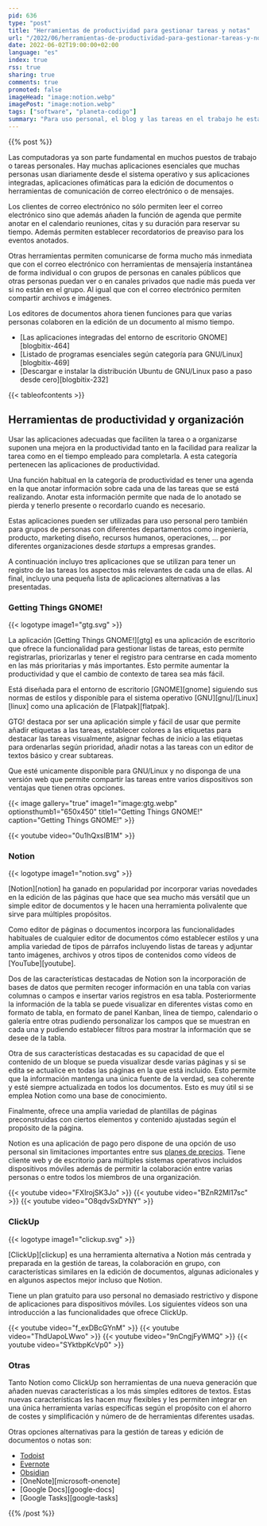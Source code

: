 ```yaml
---
pid: 636
type: "post"
title: "Herramientas de productividad para gestionar tareas y notas"
url: "/2022/06/herramientas-de-productividad-para-gestionar-tareas-y-notas/"
date: 2022-06-02T19:00:00+02:00
language: "es"
index: true
rss: true
sharing: true
comments: true
promoted: false
imageHead: "image:notion.webp"
imagePost: "image:notion.webp"
tags: ["software", "planeta-codigo"]
summary: "Para uso personal, el blog y las tareas en el trabajo he estado usando Google Docs y posteriormente Evernote. En mi flujo de trabajo estas herramientas no eran todo lo que necesitaba para la gestión de las tareas en los tres usos que les daba. De modo que he estado buscando alguna herramienta alternativa mejor adaptada a mis necesidades, dos de estas herramientas son Notion que es la que finalmente estoy usando de momento y ClickUp que es una muy buena alternativa a Notion en algunos aspectos mejor."
---
```


{{% post %}}

Las computadoras ya son parte fundamental en muchos puestos de trabajo o tareas personales. Hay muchas aplicaciones esenciales que muchas personas usan diariamente desde el sistema operativo y sus aplicaciones integradas, aplicaciones ofimáticas para la edición de documentos o herramientas de comunicación de correo electrónico o de mensajes.

Los clientes de correo electrónico no sólo permiten leer el correo electrónico sino que además añaden la función de agenda que permite anotar en el calendario reuniones, citas y su duración para reservar su tiempo. Además permiten establecer recordatorios de preaviso para los eventos anotados.

Otras herramientas permiten comunicarse de forma mucho más inmediata que con el correo electrónico con herramientas de mensajería instantánea de forma individual o con grupos de personas en canales públicos que otras personas puedan ver o en canales privados que nadie más pueda ver si no están en el grupo. Al igual que con el correo electrónico permiten compartir archivos e imágenes.

Los editores de documentos ahora tienen funciones para que varias personas colaboren en la edición de un documento al mismo tiempo.

* [Las aplicaciones integradas del entorno de escritorio GNOME][blogbitix-464]
* [Listado de programas esenciales según categoría para GNU/Linux][blogbitix-469]
* [Descargar e instalar la distribución Ubuntu de GNU/Linux paso a paso desde cero][blogbitix-232]

{{< tableofcontents >}}

## Herramientas de productividad y organización

Usar las aplicaciones adecuadas que faciliten la tarea o a organizarse suponen una mejora en la productividad tanto en la facilidad para realizar la tarea como en el tiempo empleado para completarla. A esta categoría pertenecen las aplicaciones de productividad.

Una función habitual en la categoría de productividad es tener una agenda en la que anotar información sobre cada una de las tareas que se está realizando. Anotar esta información permite que nada de lo anotado se pierda y tenerlo presente o recordarlo cuando es necesario.

Estas aplicaciones pueden ser utilizadas para uso personal pero también para grupos de personas con diferentes departamentos como ingeniería, producto, marketing diseño, recursos humanos, operaciones, … por diferentes organizaciones desde *startups* a empresas grandes.

A continuación incluyo tres aplicaciones que se utilizan para tener un registro de las tareas los aspectos más relevantes de cada una de ellas. Al final, incluyo una pequeña lista de aplicaciones alternativas a las presentadas.

### Getting Things GNOME!

{{< logotype image1="gtg.svg" >}}

La aplicación [Getting Things GNOME!][gtg] es una aplicación de escritorio que ofrece la funcionalidad para gestionar listas de tareas, esto permite registrarlas, priorizarlas y tener el registro para centrarse en cada momento en las más prioritarias y más importantes. Esto permite aumentar la productividad y que el cambio de contexto de tarea sea más fácil.

Está diseñada para el entorno de escritorio [GNOME][gnome] siguiendo sus normas de estilos y disponible para el sistema operativo [GNU][gnu]/[Linux][linux] como una aplicación de [Flatpak][flatpak].

GTG! destaca por ser una aplicación simple y fácil de usar que permite añadir etiquetas a las tareas, establecer colores a las etiquetas para destacar las tareas visualmente, asignar fechas de inicio a las etiquetas para ordenarlas según prioridad, añadir notas a las tareas con un editor de textos básico y crear subtareas.

Que esté unicamente disponible para GNU/Linux y no disponga de una versión web que permite compartir las tareas entre varios dispositivos son ventajas que tienen otras opciones.

{{< image
    gallery="true"
    image1="image:gtg.webp" optionsthumb1="650x450" title1="Getting Things GNOME!"
    caption="Getting Things GNOME!" >}}

{{< youtube
    video="0u1hQxsIB1M" >}}

### Notion

{{< logotype image1="notion.svg" >}}

[Notion][notion] ha ganado en popularidad por incorporar varias novedades en la edición de las páginas que hace que sea mucho más versátil que un simple editor de documentos y le hacen una herramienta polivalente que sirve para múltiples propósitos.

Como editor de páginas o documentos incorpora las funcionalidades habituales de cualquier editor de documentos cómo establecer estilos y una amplia variedad de tipos de párrafos incluyendo listas de tareas y adjuntar tanto imágenes, archivos y otros tipos de contenidos como vídeos de [YouTube][youtube].

Dos de las características destacadas de Notion son la incorporación de bases de datos que permiten recoger información en una tabla con varias columnas o campos e insertar varios registros en esa tabla. Posteriormente la información de la tabla se puede visualizar en diferentes vistas como en formato de tabla, en formato de panel Kanban, línea de tiempo, calendario o galería entre otras pudiendo personalizar los campos que se muestran en cada una y pudiendo establecer filtros para mostrar la información que se desee de la tabla.

Otra de sus características destacadas es su capacidad de que el contenido de un bloque se pueda visualizar desde varias páginas y si se edita se actualice en todas las páginas en la que está incluido. Esto permite que la información mantenga una única fuente de la verdad, sea coherente y esté siempre actualizada en todos los documentos. Esto es muy útil si se emplea Notion como una base de conocimiento.

Finalmente, ofrece una amplia variedad de plantillas de páginas preconstruidas con ciertos elementos y contenido ajustadas según el propósito de la página.

Notion es una aplicación de pago pero dispone de una opción de uso personal sin limitaciones importantes entre sus [planes de precios](https://www.notion.so/pricing). Tiene cliente web y de escritorio para múltiples sistemas operativos incluidos dispositivos móviles además de permitir la colaboración entre varias personas o entre todos los miembros de una organización.

{{< youtube
    video="FXIrojSK3Jo" >}}
{{< youtube
    video="BZnR2Ml17sc" >}}
{{< youtube
    video="O8qdvSxDYNY" >}}

### ClickUp

{{< logotype image1="clickup.svg" >}}

[ClickUp][clickup] es una herramienta alternativa a Notion más centrada y preparada en la gestión de tareas, la colaboración en grupo, con características similares en la edición de documentos, algunas adicionales y en algunos aspectos mejor incluso que Notion.

Tiene un plan gratuito para uso personal no demasiado restrictivo y dispone de aplicaciones para dispositivos móviles. Los siguientes vídeos son una introducción a las funcionalidades que ofrece ClickUp.

{{< youtube
    video="f_exDBcGYnM" >}}
{{< youtube
    video="ThdUapoLWwo" >}}
{{< youtube
    video="9nCngjFyWMQ" >}}
{{< youtube
    video="SYktbpKcVp0" >}}

### Otras

Tanto Notion como ClickUp son herramientas de una nueva generación que añaden nuevas características a los más simples editores de textos. Estas nuevas características les hacen muy flexibles y les permiten integrar en una única herramienta varías específicas según el propósito con el ahorro de costes y simplificación y número de de herramientas diferentes usadas.

Otras opciones alternativas para la gestión de tareas y edición de documentos o notas son:

* [Todoist](https://todoist.com/es)
* [Evernote](https://evernote.com/intl/es/)
* [Obsidian](https://obsidian.md/)
* [OneNote][microsoft-onenote]
* [Google Docs][google-docs]
* [Google Tasks][google-tasks]

{{% /post %}}
